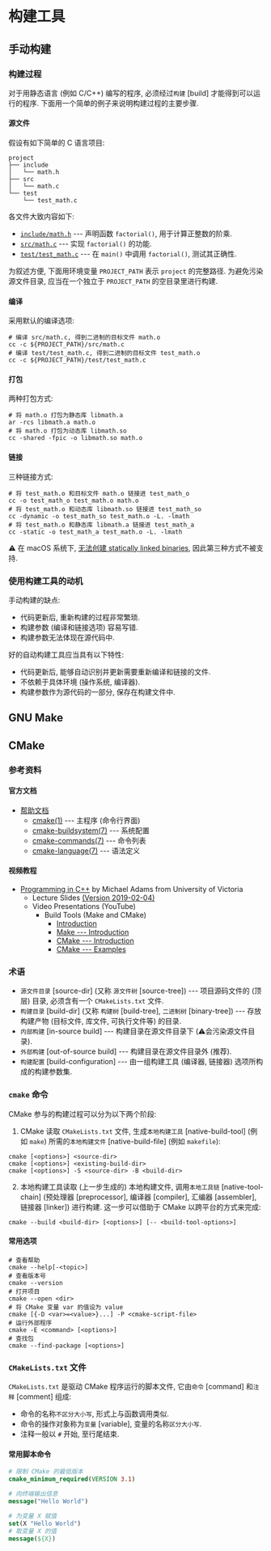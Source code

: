# 构建工具
## 手动构建
### 构建过程
对于用静态语言 (例如 C/C++) 编写的程序, 必须经过`构建` [build] 才能得到可以运行的程序.
下面用一个简单的例子来说明构建过程的主要步骤.

#### 源文件
假设有如下简单的 C 语言项目:
```
project
├── include
│   └── math.h
├── src
│   └── math.c
└── test
    └── test_math.c
```
各文件大致内容如下:
- [`include/math.h`](./project/include/math.h) --- 声明函数 `factorial()`, 用于计算正整数的阶乘.
- [`src/math.c`](./project/src/math.c) --- 实现 `factorial()` 的功能.
- [`test/test_math.c`](./project/test/test_math.c) --- 在 `main()` 中调用 `factorial()`, 测试其正确性.

为叙述方便, 下面用环境变量 `PROJECT_PATH` 表示 `project` 的完整路径.
为避免污染源文件目录, 应当在一个独立于 `PROJECT_PATH` 的空目录里进行构建.

#### 编译
采用默认的编译选项:
```shell
# 编译 src/math.c, 得到二进制的目标文件 math.o
cc -c ${PROJECT_PATH}/src/math.c
# 编译 test/test_math.c, 得到二进制的目标文件 test_math.o
cc -c ${PROJECT_PATH}/test/test_math.c
```

#### 打包
两种打包方式:
```shell
# 将 math.o 打包为静态库 libmath.a
ar -rcs libmath.a math.o
# 将 math.o 打包为动态库 libmath.so
cc -shared -fpic -o libmath.so math.o 
```

#### 链接
三种链接方式:
```shell
# 将 test_math.o 和目标文件 math.o 链接进 test_math_o
cc -o test_math_o test_math.o math.o
# 将 test_math.o 和动态库 libmath.so 链接进 test_math_so
cc -dynamic -o test_math_so test_math.o -L. -lmath
# 将 test_math.o 和静态库 libmath.a 链接进 test_math_a
cc -static -o test_math_a test_math.o -L. -lmath
```
⚠️ 在 macOS 系统下, [无法创建 statically linked binaries](https://developer.apple.com/library/archive/qa/qa1118/_index.html), 因此第三种方式不被支持.

### 使用构建工具的动机
手动构建的缺点:
- 代码更新后, 重新构建的过程非常繁琐.
- 构建参数 (编译和链接选项) 容易写错.
- 构建参数无法体现在源代码中.

好的自动构建工具应当具有以下特性:
- 代码更新后, 能够自动识别并更新需要重新编译和链接的文件.
- 不依赖于具体环境 (操作系统, 编译器).
- 构建参数作为源代码的一部分, 保存在构建文件中.

## GNU Make

## CMake
### 参考资料
#### 官方文档
- [帮助文档](https://cmake.org/cmake/help/latest/)
  - [cmake(1)](https://cmake.org/cmake/help/latest/manual/cmake.1.html) --- 主程序 (命令行界面)
  - [cmake-buildsystem(7)](https://cmake.org/cmake/help/latest/manual/cmake-buildsystem.7.html) --- 系统配置
  - [cmake-commands(7)](https://cmake.org/cmake/help/latest/manual/cmake-commands.7.html) --- 命令列表
  - [cmake-language(7)](https://cmake.org/cmake/help/latest/manual/cmake-language.7.html) --- 语法定义

#### 视频教程
- [Programming in C++](https://www.ece.uvic.ca/~frodo/cppbook/) by Michael Adams from University of Victoria
  - Lecture Slides [(Version 2019-02-04)](https://www.ece.uvic.ca/~frodo/cppbook/downloads/lecture_slides_for_programming_in_c++-2019-02-04.pdf)
  - Video Presentations (YouTube)
    - Build Tools (Make and CMake)
      - [Introduction](https://youtu.be/FPcK_swg-f8)
      - [Make --- Introduction](https://youtu.be/FsGAM2pXP_Y)
      - [CMake --- Introduction](https://youtu.be/Ak6cGZshduY)
      - [CMake --- Examples](https://youtu.be/cDWOECgupDg)

### 术语
- `源文件目录` [source-dir] (又称 `源文件树` [source-tree]) --- 项目源码文件的 (顶层) 目录, 必须含有一个 `CMakeLists.txt` 文件.
- `构建目录` [build-dir] (又称 `构建树` [build-tree], `二进制树` [binary-tree]) --- 存放构建产物 (目标文件, 库文件, 可执行文件等) 的目录.
- `内部构建` [in-source build] --- 构建目录在源文件目录下 (⚠️会污染源文件目录).      
- `外部构建` [out-of-source build] --- 构建目录在源文件目录外 (推荐).                  
- `构建配置` [build-configuration] --- 由一组构建工具 (编译器, 链接器) 选项所构成的构建参数集.

### `cmake` 命令
CMake 参与的构建过程可以分为以下两个阶段:
1. CMake 读取 `CMakeLists.txt` 文件, 生成`本地构建工具` [native-build-tool] (例如 `make`) 所需的`本地构建文件` [native-build-file] (例如 `makefile`):
```shell
cmake [<options>] <source-dir>
cmake [<options>] <existing-build-dir>
cmake [<options>] -S <source-dir> -B <build-dir>
```
2. 本地构建工具读取 (上一步生成的) 本地构建文件, 调用`本地工具链` [native-tool-chain] (预处理器 [preprocessor], 编译器 [compiler], 汇编器 [assembler], 链接器 [linker]) 进行构建.
这一步可以借助于 CMake 以跨平台的方式来完成:
```shell
cmake --build <build-dir> [<options>] [-- <build-tool-options>]
```

#### 常用选项
```shell
# 查看帮助
cmake --help[-<topic>]
# 查看版本号
cmake --version
# 打开项目
cmake --open <dir>
# 将 CMake 变量 var 的值设为 value
cmake [{-D <var>=<value>}...] -P <cmake-script-file>
# 运行外部程序
cmake -E <command> [<options>]
# 查找包
cmake --find-package [<options>]
```

### `CMakeLists.txt` 文件
`CMakeLists.txt` 是驱动 CMake 程序运行的脚本文件, 它由`命令` [command] 和`注释` [comment] 组成:

- 命令的名称`不区分大小写`, 形式上与函数调用类似.
- 命令的操作对象称为`变量` [variable], 变量的名称`区分大小写`.
- 注释一般以 `#` 开始, 至行尾结束.

#### 常用脚本命令
```cmake
# 限制 CMake 的最低版本
cmake_minimum_required(VERSION 3.1)

# 向终端输出信息
message("Hello World")

# 为变量 X 赋值
set(X "Hello World")
# 取变量 X 的值
message(${X})
```
